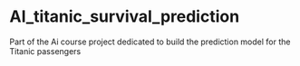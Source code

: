 # AI_titanic_survival_prediction
Part of the Ai course project dedicated to build the prediction model for the Titanic passengers
